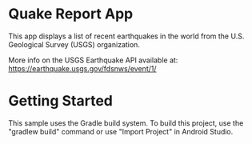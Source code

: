 # Quake Report App

This app displays a list of recent earthquakes in the world from the U.S. Geological Survey (USGS) organization.

More info on the USGS Earthquake API available at: https://earthquake.usgs.gov/fdsnws/event/1/

# Getting Started

This sample uses the Gradle build system. To build this project, use the "gradlew build" command or use "Import Project" in Android Studio.




